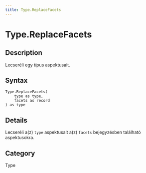 ```yaml
---
title: Type.ReplaceFacets
---
```


# Type.ReplaceFacets


## Description

Lecseréli egy típus aspektusait.


## Syntax

```powerquery
Type.ReplaceFacets(
    type as type,
    facets as record
) as type
```


## Details

Lecseréli a(z) <code>type</code> aspektusait a(z) <code>facets</code> bejegyzésben található aspektusokra.



## Category
Type
